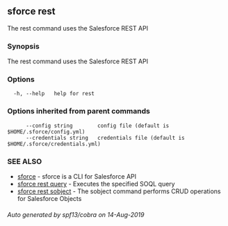 ## sforce rest

The rest command uses the Salesforce REST API

### Synopsis

The rest command uses the Salesforce REST API

### Options

```
  -h, --help   help for rest
```

### Options inherited from parent commands

```
      --config string        config file (default is $HOME/.sforce/config.yml)
      --credentials string   credentials file (default is $HOME/.sforce/credentials.yml)
```

### SEE ALSO

* [sforce](sforce.md)	 - sforce is a CLI for Salesforce API
* [sforce rest query](sforce_rest_query.md)	 - Executes the specified SOQL query
* [sforce rest sobject](sforce_rest_sobject.md)	 - The sobject command performs CRUD operations for Salesforce Objects

###### Auto generated by spf13/cobra on 14-Aug-2019
